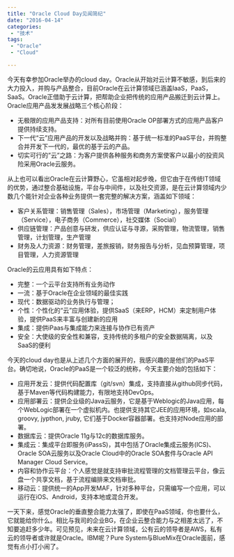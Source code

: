 ```yaml
---
title: "Oracle Cloud Day见闻简纪"
date: "2016-04-14"
categories:
 - "技术"
tags:
 - "Oracle"
 - "Cloud"

---
```


今天有幸参加Oracle举办的cloud day。Oracle从开始对云计算不敏感，到后来的大力投入，并购与产品整合，目前Oracle在云计算领域已涵盖IaaS，PaaS，SaaS。Oracle正借助于云计算，把帮助企业把传统的应用产品搬迁到云计算上。Oracle应用产品发发展战略三个核心阶段：

 * 无极限的应用产品支持：对所有目前使用Oracle OP部署方式的应用产品客户提供持续支持。
 * 下一代“云”应用产品的开发以及战略并购：基于统一标准的PaaS平台，并购整合并开发下一代的，最优的基于云的产品。
 * 切实可行的”云”之路：为客户提供各种服务和商务方案使客户以最小的投资风险采用Oracle云服务。

从上也可以看出Oracle在云计算野心，它虽相对起步晚，但它由于在传统IT领域的优势，通过整合基础设施，平台与中间件，以及社交资源，是在云计算领域内少数几个能针对企业各种业务提供一套完整的解决方案，涵盖如下领域：
<!--more-->

  * 客户关系管理：销售管理（Sales），市场管理（Marketing），服务管理（Service），电子商务（Commerce），社交媒体（Social）
  * 供应链管理：产品创意与研发，供应认证与寻源，采购管理，物流管理，销售管理，计划管理，生产管理
  * 财务及人力资源：财务管理，差旅报销，财务报告与分析，见血预算管理，项目管理，人力资源管理

Oracle的云应用具有如下特点：

  * 完整：一个云平台支持所有业务动作
  * 一流：基于Oracle在企业领域的最佳实践
  * 现代：数据驱动的业务执行与管理；
  * 个性：个性化的“云”应用体验，提供SaaS（来ERP，HCM）来定制用户体验，提供PaaS来丰富与创建新的应用
  * 集成：提供iPaas与集成能力来连接与协作已有资产
  * 安全：大使级的安全性和兼容，支持传统的多租户的安全数据隔离，以及SaaS的便利

今天的cloud day也是从上述几个方面的展开的，我感兴趣的是他们的PaaS平台。确切地说，Oracle的PaaS是一个较泛的统称，今天主要介始的包括如下：

  * 应用开发云：提供代码配置库（git/svn）集成，支持直接从github同步代码，基于Maven等代码构建能力，有限地支持DevOps。
  * 应用部署云：提供企业级的Java云服务，它是基于Weblogic的Java应用，每个WebLogic部署在一个虚拟机内。也提供支持其它JEE的应用环境，如scala, groovy, jypthon, jruby, 它们基于Docker容器部署。也支持对Node应用的部署。
  * 数据库云：提供Oracle 11g与12c的数据库服务。
  * 集成云：集成平台即服务(iPassS)，其中包括了Oracle集成云服务(ICS)、Oracle SOA云服务以及Oracle Cloud中的Oracle SOA套件与Oracle API Manager Cloud Service。
  * 内容和协作云平台：个人感觉是就支持审批流程管理的文档管理云平台，像云盘一个共享文档，基于流程编排来文档审批。
  * 移动云：提供统一的App开发MAF，针对多种平台，只需编写一个应用，可以运行在iOS、Android，支持本地或混合开发。

一天下来，感觉Oracle的垂直整合能力太强了，即使在PaaS领域，你也要什么，它就能给你什么。相比与我司的企业BG，在企业云整合能力与之相差太远了，不知要追赶多少年。可见预见，未来在云计算领域，公有云的领导者是AWS，私有云的领导者或许就是Oracle。IBM呢？Pure System与BlueMix在Oracle面前，感觉有点小打小闹了。
